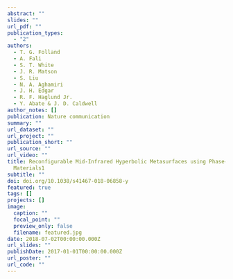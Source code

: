 ```yaml
---
abstract: ""
slides: ""
url_pdf: ""
publication_types:
  - "2"
authors:
  - T. G. Folland
  - A. Fali
  - S. T. White
  - J. R. Matson
  - S. Liu
  - N. A. Aghamiri
  - J. H. Edgar
  - R. F. Haglund Jr.
  - Y. Abate & J. D. Caldwell
author_notes: []
publication: Nature communication
summary: ""
url_dataset: ""
url_project: ""
publication_short: ""
url_source: ""
url_video: ""
title: Reconfigurable Mid-Infrared Hyperbolic Metasurfaces using Phase-Change
  Materials1
subtitle: ""
doi: doi.org/10.1038/s41467-018-06858-y
featured: true
tags: []
projects: []
image:
  caption: ""
  focal_point: ""
  preview_only: false
  filename: featured.jpg
date: 2018-07-02T00:00:00.000Z
url_slides: ""
publishDate: 2017-01-01T00:00:00.000Z
url_poster: ""
url_code: ""
---
```

